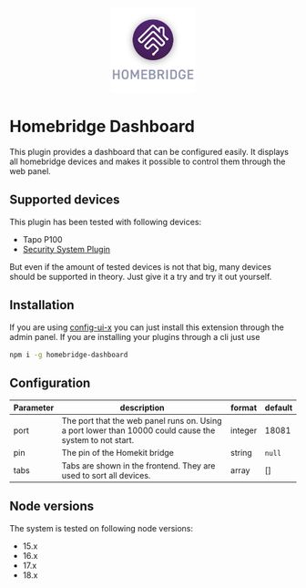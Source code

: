 
<p align="center">

<img src="https://github.com/homebridge/branding/raw/master/logos/homebridge-wordmark-logo-vertical.png" width="150">

</p>


# Homebridge Dashboard

This plugin provides a dashboard that can be configured easily. It displays all homebridge devices and makes it possible 
to control them through the web panel.

## Supported devices

This plugin has been tested with following devices:

- Tapo P100
- [Security System Plugin](https://www.npmjs.com/package/homebridge-securitysystem)

But even if the amount of tested devices is not that big, many devices should be supported in theory.
Just give it a try and try it out yourself.

## Installation

If you are using [config-ui-x](https://github.com/homebridge/homebridge-config-ui-x) you can just install
this extension through the admin panel.
If you are installing your plugins through a cli just use

```bash
npm i -g homebridge-dashboard
```

## Configuration

| Parameter | description                                                                                             | format  | default |
|-----------|---------------------------------------------------------------------------------------------------------|---------|---------|
| port      | The port that the web panel runs on. Using a port lower than 10000 could cause the system to not start. | integer | 18081   |
| pin       | The pin of the Homekit bridge                                                                           | string  | `null`  |
| tabs      | Tabs are shown in the frontend. They are used to sort all devices.                                      | array   | []      |


## Node versions

The system is tested on following node versions:
- 15.x
- 16.x
- 17.x
- 18.x
